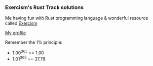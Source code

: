 ### Exercism's Rust Track solutions

Me having fun with Rust programming language & wonderful resource called [Exercism](https://exercism.io/my/tracks/rust)

[My profile](https://exercism.io/profiles/slvrtrn)

Remember the 1% principle: 
- 1.00<sup>365</sup> == 1.00
- 1.01<sup>365</sup> == 37.78

